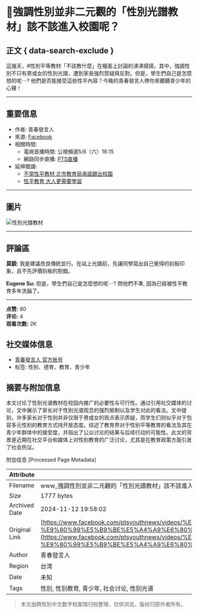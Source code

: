 # 🌈強調性別並非二元觀的「性別光譜教材」該不該進入校園呢？

## 正文 { data-search-exclude }


這幾天，#性別平等教材「不該教什麼」在檯面上討論的沸沸揚揚，其中，強調性別不只有男或女的性別光譜，遭到家長強烈質疑與反對。但是，學生們自己是怎麼想的呢⋯? 他們是否能接受這些性平內容？今晚的青春發言人帶你來聽聽青少年的心聲！

---

## 重要信息

- 作者: 青春發言人
- 來源: [Facebook](https://www.facebook.com/ptsyouthnews/videos/1672941823002213)
- 相關時間: 
  - 電視首播時間: 公視頻道5/6（六）18:15 
  - 網路同步直播: [PTS直播](http://www.pts.org.tw/ptslive/live/)
- 延伸閱讀: 
  - [不當性平教材 北市教育局承諾踢出校園](https://udn.com/news/story/7323/2438343) 
  - [性平教育 大人更需要學習](http://talk.ltn.com.tw/article/paper/1100102) 

---

## 圖片

![性別光譜教材](https://scontent-sjc3-1.xx.fbcdn.net/v/t15.5256-10/18363926_1672942429668819_3311131360982204416_n.jpg?stp=dst-jpg_s960x960&_nc_cat=102&ccb=1-7&_nc_sid=50ce42&_nc_ohc=jXCIMjiW9S4Q7kNvgHXJahQ&_nc_zt=23&_nc_ht=scontent-sjc3-1.xx&_nc_gid=AUMejmtGStLL_L9Twa0PWEj&oh=00_AYBicnk3dAC5zkTiG4uGOQqdcTT4Ih-aNJxMUsGIcC-eYg&oe=67398BC2)

---

## 評論區

**莫銳:**
我是建議改良傳統並行。在站上光譜前，先讓同學寫出自己覺得的刻板印象，且不先評價刻板的對錯。

**Eugene Su:**
但是，學生們自己是怎麼想的呢⋯? 問他們不準, 因為已經被性平教育多年洗腦了。

---

**点赞:** 80  
**评论:** 4  
**观看次数:** 2K

## 社交媒体信息

- [青春發言人 官方账号](https://www.facebook.com/ptsyouthnews?__tn__=-UC)  
- 标签: 性别、德育、教育、青少年

## 摘要与附加信息

<!-- tcd_abstract -->
本文讨论了性别光谱教材在校园内推广的必要性与可行性。通过引用社交媒体的讨论，文中展示了家长对于性别光谱观念的强烈抵制以及学生对此的看法。文中提到，许多家长对于性别并非仅限于男或女的观点表示质疑，而学生们则似乎对于包容多元性别的教育方式持开放态度。综述了教育界对于性别平等教育的看法及其在青少年群体中的接受度，并指出了公众讨论的结果与后续行动的可能性。此文的背景是近期在社交平台和媒体上对性别教育的广泛讨论，尤其是在教育政策方面引发了社会热议。
<!-- tcd_abstract_end -->

附加信息 [Processed Page Metadata]

| Attribute       | Value                                  |
|-----------------|----------------------------------------|
| Filename        | www_強調性別並非二元觀的「性別光譜教材」該不該進入校園呢？.md                             |
| Size            | 1777 bytes                           |
| Archived Date   | 2024-11-12 19:58:02                             |
| Original Link   | [https://www.facebook.com/ptsyouthnews/videos/%E5%BC%B7%E8%AA%BF%E6%80%A7%E5%88%A5%E4%B8%A6%E9%9D%9E%E4%BA%8C%E5%85%83%E8%A7%80%E7%9A%84%E6%80%A7%E5%88%A5%E5%85%89%E8%AD%9C%E6%95%99%E6%9D%90%E8%A9%B2%E4%B8%8D%E8%A9%B2%E9%80%B2%E5%85%A5%E6%A0%A1%E5%9C%92%E5%91%A2-%E9%80%99%E5%B9%BE%E5%A4%A9%E6%80%A7%E5%88%A5%E5%B9%B3%E7%AD%89%E6%95%99%E6%9D%90%E4%B8%8D%E8%A9%B2%E6%95%99%E4%BB%80%E9%BA%BC%E5%9C%A8%E6%AA%AF%E9%9D%A2%E4%B8%8A%E8%A8%8E%E8%AB%96%E7%9A%84%E6%B2%B8%E6%B2%B8%E6%8F%9A%E6%8F%9A%E5%85%B6%E4%B8%AD%E5%BC%B7%E8%AA%BF%E6%80%A7%E5%88%A5%E4%B8%8D%E5%8F%AA%E6%9C%89%E7%94%B7%E6%88%96%E5%A5%B3%E7%9A%84%E6%80%A7%E5%88%A5%E5%85%89%E8%AD%9C%E9%81%AD%E5%88%B0%E5%AE%B6%E9%95%B7%E5%BC%B7%E7%83%88%E8%B3%AA%E7%96%91%E8%88%87%E5%8F%8D%E5%B0%8D%E4%BD%86%E6%98%AF/1672941823002213/](https://www.facebook.com/ptsyouthnews/videos/%E5%BC%B7%E8%AA%BF%E6%80%A7%E5%88%A5%E4%B8%A6%E9%9D%9E%E4%BA%8C%E5%85%83%E8%A7%80%E7%9A%84%E6%80%A7%E5%88%A5%E5%85%89%E8%AD%9C%E6%95%99%E6%9D%90%E8%A9%B2%E4%B8%8D%E8%A9%B2%E9%80%B2%E5%85%A5%E6%A0%A1%E5%9C%92%E5%91%A2-%E9%80%99%E5%B9%BE%E5%A4%A9%E6%80%A7%E5%88%A5%E5%B9%B3%E7%AD%89%E6%95%99%E6%9D%90%E4%B8%8D%E8%A9%B2%E6%95%99%E4%BB%80%E9%BA%BC%E5%9C%A8%E6%AA%AF%E9%9D%A2%E4%B8%8A%E8%A8%8E%E8%AB%96%E7%9A%84%E6%B2%B8%E6%B2%B8%E6%8F%9A%E6%8F%9A%E5%85%B6%E4%B8%AD%E5%BC%B7%E8%AA%BF%E6%80%A7%E5%88%A5%E4%B8%8D%E5%8F%AA%E6%9C%89%E7%94%B7%E6%88%96%E5%A5%B3%E7%9A%84%E6%80%A7%E5%88%A5%E5%85%89%E8%AD%9C%E9%81%AD%E5%88%B0%E5%AE%B6%E9%95%B7%E5%BC%B7%E7%83%88%E8%B3%AA%E7%96%91%E8%88%87%E5%8F%8D%E5%B0%8D%E4%BD%86%E6%98%AF/1672941823002213/)                       |
| Author          | 青春發言人                               |
| Region          | 台湾                               |
| Date            | 未知                                 |
| Tags            | 性别, 性别教育, 青少年, 社会讨论, 性别光谱                                 |
>
> 本文由跨性别中文数字档案馆归档整理，仅供浏览。版权归原作者所有。
>